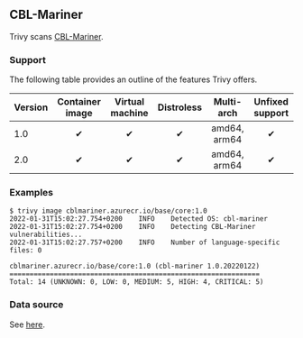 ## CBL-Mariner
Trivy scans [CBL-Mariner][mariner].

### Support
The following table provides an outline of the features Trivy offers.

| Version | Container image | Virtual machine | Distroless |  Multi-arch  | Unfixed support |
|---------|:---------------:|:---------------:|:----------:|:------------:|:---------------:|
| 1.0     |        ✔        |        ✔        |      ✔     | amd64, arm64 |        ✔        |
| 2.0     |        ✔        |        ✔        |      ✔     | amd64, arm64 |        ✔        |

### Examples

```
$ trivy image cblmariner.azurecr.io/base/core:1.0
2022-01-31T15:02:27.754+0200    INFO    Detected OS: cbl-mariner
2022-01-31T15:02:27.754+0200    INFO    Detecting CBL-Mariner vulnerabilities...
2022-01-31T15:02:27.757+0200    INFO    Number of language-specific files: 0

cblmariner.azurecr.io/base/core:1.0 (cbl-mariner 1.0.20220122)
==============================================================
Total: 14 (UNKNOWN: 0, LOW: 0, MEDIUM: 5, HIGH: 4, CRITICAL: 5) 
```

### Data source
See [here][source].

[mariner]: https://github.com/microsoft/CBL-Mariner
[source]: detection/data-source.md
